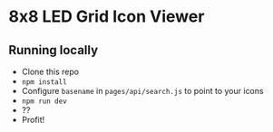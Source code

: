 # 8x8 LED Grid Icon Viewer

## Running locally

* Clone this repo
* `npm install`
* Configure `basename` in `pages/api/search.js` to point to your icons
* `npm run dev`
* ??
* Profit!
